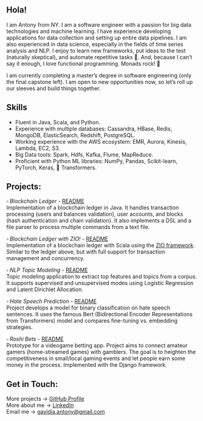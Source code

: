 ## Hola! 

I am Antony from NY. I am a software engineer with a passion for big data technologies and machine learning. I have experience developing applications for data collection and setting up entire data pipelines. I am also experienced in data science, especially in the fields of time series analysis and NLP. I enjoy to learn new frameworks, put ideas to the test (naturally skeptical), and automate repetitive tasks 🤖. And, because I can’t say it enough, I love functional programming. Monads rock! 🤘

I am currently completing a master’s degree in software engineering (only the final capstone left). I am open to new opportunities now, so let’s roll up our sleeves and build things together.  

## Skills

- Fluent in Java, Scala, and Python. 
- Experience with multiple databases: Cassandra, HBase, Redis, MongoDB, ElasticSearch, Redshift, PostgreSQL.
- Working experience with the AWS ecosystem: EMR, Aurora, Kinesis, Lambda, EC2, S3.  
- Big Data tools: Spark, Hdfs, Kafka, Flume, MapReduce.
- Proficient with Python ML libraries: NumPy, Pandas, Scikit-learn, PyTorch, Keras, 🤗 Transformers.

## Projects:

▫ *Blockchain Ledger* - [README](https://sites.google.com/view/antony-gavidia/home/blockchain)  
Implementation of a blockchain ledger in Java. It handles transaction processing (users and balances validation), user accounts, and blocks (hash authentication and chain validation). It also implements a DSL and a file parser to process multiple commands from a text file.  
  
▫ *Blockchain Ledger with ZIO!* - [README](https://github.com/PyAntony/zio-blockchain)  
Implementation of a blockchain ledger with Scala using the [ZIO framework](https://zio.dev/). Similar to the ledger above, but with full support for transaction management and concurrency.  
  
▫ *NLP Topic Modeling* - [README](https://github.com/PyAntony/nlp-topic-modeling)  
Topic modeling application to extract top features and topics from a corpus. It supports supervised and unsupervised modes using Logistic Regression and Latent Dirichlet Allocation.  
  
▫ *Hate Speech Prediction* - [README](https://github.com/PyAntony/hate-speech)  
Project develops a model for binary classification on hate speech sentences. It uses the famous Bert (Bidirectional Encoder Representations from Transformers) model and compares fine-tuning vs. embedding strategies.   
  
▫ *Roshi Bets* - [README](https://github.com/PyAntony/video-games-betting-app)  
Prototype for a videogame betting app. Project aims to connect amateur gamers (home-streamed games) with gamblers. The goal is to heighten the competitiveness in small/local gaming events and let people earn some money in the process. Implemented with the Django framework.  

## Get in Touch:

More projects &#8594; [GitHub Profile](https://github.com/PyAntony)  
More about me &#8594; [LinkedIn](https://www.linkedin.com/in/antony-gavidia-198060142)  
Email me &#8594; gavidia.antony@gmail.com  
